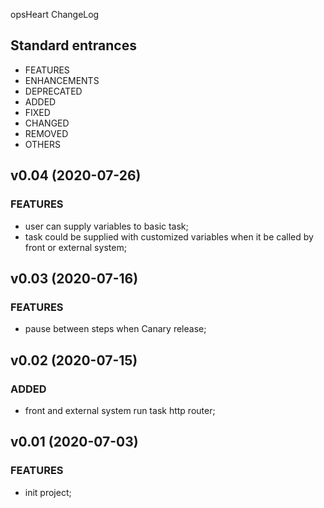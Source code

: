 opsHeart ChangeLog

## Standard entrances
+ FEATURES
+ ENHANCEMENTS
+ DEPRECATED
+ ADDED
+ FIXED
+ CHANGED
+ REMOVED
+ OTHERS

## v0.04 (2020-07-26)
### FEATURES
+ user can supply variables to basic task;
+ task could be supplied with customized variables when it be called by front or external system;

## v0.03 (2020-07-16)
### FEATURES
+ pause between steps when Canary release;

## v0.02 (2020-07-15)
### ADDED
+ front and external system run task http router;

## v0.01 (2020-07-03)
### FEATURES
+ init project;
